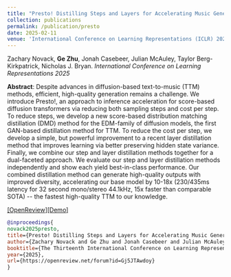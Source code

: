 ```yaml
---
title: "Presto! Distilling Steps and Layers for Accelerating Music Generation"
collection: publications
permalink: /publication/presto
date: 2025-02-11
venue: 'International Conference on Learning Representations (ICLR) 2025'
---
```

Zachary Novack, <b>Ge Zhu</b>, Jonah Casebeer, Julian McAuley, Taylor Berg-Kirkpatrick, Nicholas J. Bryan. <i>International Conference on Learning Representations 2025</i>

<b>Abstract</b>: Despite advances in diffusion-based text-to-music (TTM) methods, efficient, high-quality generation remains a challenge. We introduce Presto!, an approach to inference acceleration for score-based diffusion transformers via reducing both sampling steps and cost per step. To reduce steps, we develop a new score-based distribution matching distillation (DMD) method for the EDM-family of diffusion models, the first GAN-based distillation method for TTM. To reduce the cost per step, we develop a simple, but powerful improvement to a recent layer distillation method that improves learning via better preserving hidden state variance. Finally, we combine our step and layer distillation methods together for a dual-faceted approach. We evaluate our step and layer distillation methods independently and show each yield best-in-class performance. Our combined distillation method can generate high-quality outputs with improved diversity, accelerating our base model by 10-18x (230/435ms latency for 32 second mono/stereo 44.1kHz, 15x faster than comparable SOTA) -- the fastest high-quality TTM to our knowledge.

[[OpenReview]](https://openreview.net/forum?id=Gj5JTAwdoy)[[Demo]](https://presto-music.github.io/web/)

```bibtex
@inproceedings{
novack2025presto,
title={Presto! Distilling Steps and Layers for Accelerating Music Generation},
author={Zachary Novack and Ge Zhu and Jonah Casebeer and Julian McAuley and Taylor Berg-Kirkpatrick and Nicholas J. Bryan},
booktitle={The Thirteenth International Conference on Learning Representations},
year={2025},
url={https://openreview.net/forum?id=Gj5JTAwdoy}
}
```